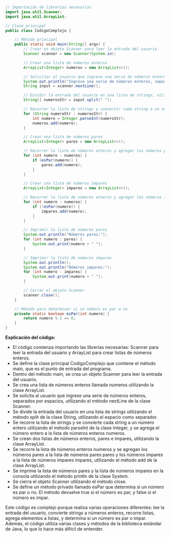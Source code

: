 ```java
// Importación de librerías necesarias
import java.util.Scanner;
import java.util.ArrayList;

// Clase principal
public class CodigoComplejo {

    // Método principal
    public static void main(String[] args) {
        // Crear un objeto Scanner para leer la entrada del usuario
        Scanner scanner = new Scanner(System.in);

        // Crear una lista de números enteros
        ArrayList<Integer> numeros = new ArrayList<>();

        // Solicitar al usuario que ingrese una serie de números enteros, separados por espacios
        System.out.println("Ingrese una serie de números enteros, separados por espacios:");
        String input = scanner.nextLine();

        // Dividir la entrada del usuario en una lista de strings, utilizando el espacio como separador
        String[] numerosStr = input.split(" ");

        // Recorrer la lista de strings y convertir cada string a un número entero
        for (String numeroStr : numerosStr) {
            int numero = Integer.parseInt(numeroStr);
            numeros.add(numero);
        }

        // Crear una lista de números pares
        ArrayList<Integer> pares = new ArrayList<>();

        // Recorrer la lista de números enteros y agregar los números pares a la lista de números pares
        for (int numero : numeros) {
            if (esPar(numero)) {
                pares.add(numero);
            }
        }

        // Crear una lista de números impares
        ArrayList<Integer> impares = new ArrayList<>();

        // Recorrer la lista de números enteros y agregar los números impares a la lista de números impares
        for (int numero : numeros) {
            if (!esPar(numero)) {
                impares.add(numero);
            }
        }

        // Imprimir la lista de números pares
        System.out.println("Números pares:");
        for (int numero : pares) {
            System.out.print(numero + " ");
        }

        // Imprimir la lista de números impares
        System.out.println();
        System.out.println("Números impares:");
        for (int numero : impares) {
            System.out.print(numero + " ");
        }

        // Cerrar el objeto Scanner
        scanner.close();
    }

    // Método para determinar si un número es par o no
    private static boolean esPar(int numero) {
        return numero % 2 == 0;
    }
}
```

**Explicación del código:**

* El código comienza importando las librerías necesarias: Scanner para leer la entrada del usuario y ArrayList para crear listas de números enteros.
* Se define la clase principal CodigoComplejo que contiene el método main, que es el punto de entrada del programa.
* Dentro del método main, se crea un objeto Scanner para leer la entrada del usuario.
* Se crea una lista de números enteros llamada numeros utilizando la clase ArrayList.
* Se solicita al usuario que ingrese una serie de números enteros, separados por espacios, utilizando el método nextLine de la clase Scanner.
* Se divide la entrada del usuario en una lista de strings utilizando el método split de la clase String, utilizando el espacio como separador.
* Se recorre la lista de strings y se convierte cada string a un número entero utilizando el método parseInt de la clase Integer, y se agrega el número entero a la lista de números enteros numeros.
* Se crean dos listas de números enteros, pares e impares, utilizando la clase ArrayList.
* Se recorre la lista de números enteros numeros y se agregan los números pares a la lista de números pares pares y los números impares a la lista de números impares impares, utilizando el método add de la clase ArrayList.
* Se imprime la lista de números pares y la lista de números impares en la consola utilizando el método println de la clase System.
* Se cierra el objeto Scanner utilizando el método close.
* Se define un método privado llamado esPar que determina si un número es par o no. El método devuelve true si el número es par, y false si el número es impar.

Este código es complejo porque realiza varias operaciones diferentes: lee la entrada del usuario, convierte strings a números enteros, recorre listas, agrega elementos a listas, y determina si un número es par o impar. Además, el código utiliza varias clases y métodos de la biblioteca estándar de Java, lo que lo hace más difícil de entender.